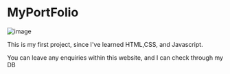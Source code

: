 # MyPortFolio

![image](https://user-images.githubusercontent.com/75458741/165088038-b9a226fa-6b8a-4450-90d7-ba25325464c0.png)

This is my first project, since I've learned HTML,CSS, and Javascript.

You can leave any enquiries within this website, and I can check through my DB
